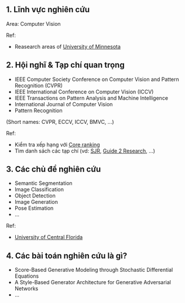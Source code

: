 ## 1. Lĩnh vực nghiên cứu

Area: Computer Vision

Ref:

- Reasearch areas of [University of Minnesota](https://cse.umn.edu/cs/research-areas)

## 2. Hội nghĩ & Tạp chí quan trọng

- IEEE Computer Society Conference on Computer Vision and Pattern Recognition (CVPR)
- IEEE International Conference on Computer Vision (ICCV)
- IEEE Transactions on Pattern Analysis and Machine Intelligence
- International Journal of Computer Vision
- Pattern Recognition

(Short names: CVPR, ECCV, ICCV, BMVC, ...)

Ref:
- Kiểm tra xếp hạng với [Core ranking](http://portal.core.edu.au/conf-ranks/?search=computer+vision&by=all&source=CORE2020&sort=arank&page=1)
- Tìm danh sách các tạp chí (vd: [SJR](https://www.scimagojr.com/journalrank.php?category=1707), [Guide 2 Research](https://www.guide2research.com/topconf/computer-vision), ...)


## 3. Các chủ đề nghiên cứu

- Semantic Segmentation
- Image Classification
- Object Detection
- Image Generation
- Pose Estimation
- ...

Ref:

- [University of Central Florida](https://www.crcv.ucf.edu/research/projects/)


## 4.  Các bài toán nghiên cứu là gì?

- Score-Based Generative Modeling through Stochastic Differential Equations
- A Style-Based Generator Architecture for Generative Adversarial Networks
- ...